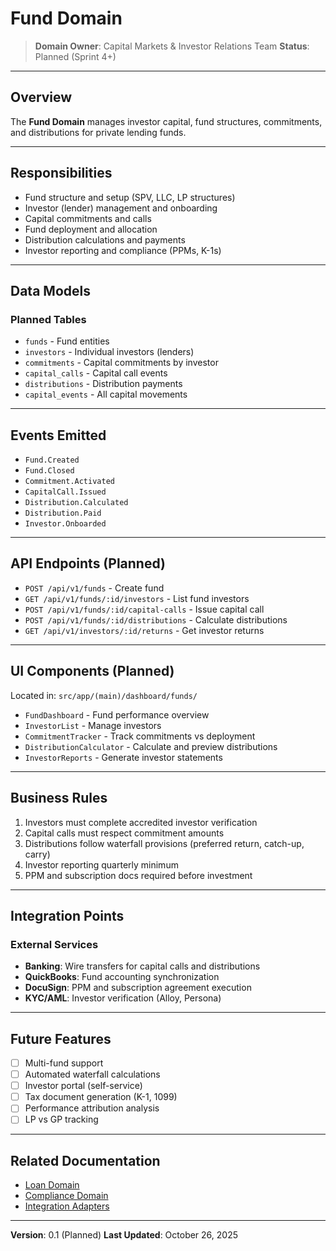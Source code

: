 # Fund Domain

> **Domain Owner**: Capital Markets & Investor Relations Team
> **Status**: Planned (Sprint 4+)

---

## Overview

The **Fund Domain** manages investor capital, fund structures, commitments, and distributions for private lending funds.

---

## Responsibilities

- Fund structure and setup (SPV, LLC, LP structures)
- Investor (lender) management and onboarding
- Capital commitments and calls
- Fund deployment and allocation
- Distribution calculations and payments
- Investor reporting and compliance (PPMs, K-1s)

---

## Data Models

### Planned Tables

- `funds` - Fund entities
- `investors` - Individual investors (lenders)
- `commitments` - Capital commitments by investor
- `capital_calls` - Capital call events
- `distributions` - Distribution payments
- `capital_events` - All capital movements

---

## Events Emitted

- `Fund.Created`
- `Fund.Closed`
- `Commitment.Activated`
- `CapitalCall.Issued`
- `Distribution.Calculated`
- `Distribution.Paid`
- `Investor.Onboarded`

---

## API Endpoints (Planned)

- `POST /api/v1/funds` - Create fund
- `GET /api/v1/funds/:id/investors` - List fund investors
- `POST /api/v1/funds/:id/capital-calls` - Issue capital call
- `POST /api/v1/funds/:id/distributions` - Calculate distributions
- `GET /api/v1/investors/:id/returns` - Get investor returns

---

## UI Components (Planned)

Located in: `src/app/(main)/dashboard/funds/`

- `FundDashboard` - Fund performance overview
- `InvestorList` - Manage investors
- `CommitmentTracker` - Track commitments vs deployment
- `DistributionCalculator` - Calculate and preview distributions
- `InvestorReports` - Generate investor statements

---

## Business Rules

1. Investors must complete accredited investor verification
2. Capital calls must respect commitment amounts
3. Distributions follow waterfall provisions (preferred return, catch-up, carry)
4. Investor reporting quarterly minimum
5. PPM and subscription docs required before investment

---

## Integration Points

### External Services

- **Banking**: Wire transfers for capital calls and distributions
- **QuickBooks**: Fund accounting synchronization
- **DocuSign**: PPM and subscription agreement execution
- **KYC/AML**: Investor verification (Alloy, Persona)

---

## Future Features

- [ ] Multi-fund support
- [ ] Automated waterfall calculations
- [ ] Investor portal (self-service)
- [ ] Tax document generation (K-1, 1099)
- [ ] Performance attribution analysis
- [ ] LP vs GP tracking

---

## Related Documentation

- [Loan Domain](./loan-domain.md)
- [Compliance Domain](./compliance-domain.md)
- [Integration Adapters](../architecture/integration-adapters.md)

---

**Version**: 0.1 (Planned)
**Last Updated**: October 26, 2025
